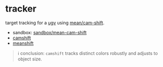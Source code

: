 # tracker

target tracking for a [ugv](https://github.com/kamangir/bluer-ugv/tree/main/bluer_ugv/docs/bluer_swallow/digital/algo) using [mean/cam-shift](https://docs.opencv.org/4.11.0/d7/d00/tutorial_meanshift.html).

- sandbox: [sandbox/mean-cam-shift](../../../sandbox/mean-cam-shift)
- [camshift](./camshift.md)
- [meanshift](./meanshift.md)

> ℹ️ conclusion: `camshift` tracks distinct colors robustly and adjusts to object size.
